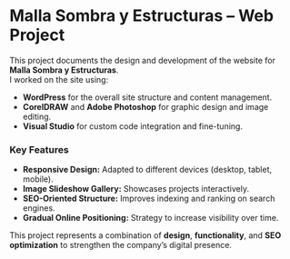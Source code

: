# Malla Sombra y Estructuras – Web Project



This project documents the design and development of the website for **Malla Sombra y Estructuras**.  
I worked on the site using:

- **WordPress** for the overall site structure and content management.
- **CorelDRAW** and **Adobe Photoshop** for graphic design and image editing.
- **Visual Studio** for custom code integration and fine-tuning.

### Key Features

- **Responsive Design:** Adapted to different devices (desktop, tablet, mobile).  
- **Image Slideshow Gallery:** Showcases projects interactively.  
- **SEO-Oriented Structure:** Improves indexing and ranking on search engines.  
- **Gradual Online Positioning:** Strategy to increase visibility over time.

This project represents a combination of **design**, **functionality**, and **SEO optimization** to strengthen the company’s digital presence.
